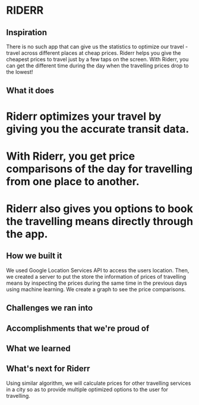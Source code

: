 # RIDERR
## **Inspiration**
There is no such app that can give us the statistics to optimize our travel - travel across different places at cheap prices. Riderr helps you give the cheapest prices to travel just by a few taps on the screen. With Riderr, you can get the different time during the day when the travelling prices drop to the lowest!

## **What it does**
# Riderr optimizes your travel by giving you the accurate transit data.
# With Riderr, you get price comparisons of the day for travelling from one place to another.
# Riderr also gives you options to book the travelling means directly through the app.

## How we built it
We used Google Location Services API to access the users location. Then, we created a server to put the store the information of prices of travelling means by inspecting the prices during the same time in the previous days using machine learning. We create a graph to see the price comparisons.

## Challenges we ran into

## Accomplishments that we're proud of

## What we learned

## What's next for Riderr
Using similar algorithm, we will calculate prices for other travelling services in a city so as to provide multiple optimized options to the user for travelling.
